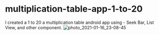 # multiplication-table-app-1-to-20
I created a 1 to 20 a multiplication table android app using - Seek Bar, List View, and other component.
![photo_2021-01-16_23-08-45](https://user-images.githubusercontent.com/25563231/104818811-e1ddc400-584f-11eb-9102-362f70191998.jpg)
